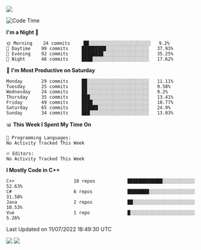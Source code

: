 ![](https://komarev.com/ghpvc/?username=lilpidgey&color=red)
<!--START_SECTION:waka-->
![Code Time](http://img.shields.io/badge/Code%20Time-0%20secs-blue)

**I'm a Night 🦉** 

```text
🌞 Morning    24 commits     ██░░░░░░░░░░░░░░░░░░░░░░░   9.2% 
🌆 Daytime    99 commits     █████████░░░░░░░░░░░░░░░░   37.93% 
🌃 Evening    92 commits     ████████░░░░░░░░░░░░░░░░░   35.25% 
🌙 Night      46 commits     ████░░░░░░░░░░░░░░░░░░░░░   17.62%

```
📅 **I'm Most Productive on Saturday** 

```text
Monday       29 commits     ██░░░░░░░░░░░░░░░░░░░░░░░   11.11% 
Tuesday      25 commits     ██░░░░░░░░░░░░░░░░░░░░░░░   9.58% 
Wednesday    24 commits     ██░░░░░░░░░░░░░░░░░░░░░░░   9.2% 
Thursday     35 commits     ███░░░░░░░░░░░░░░░░░░░░░░   13.41% 
Friday       49 commits     ████░░░░░░░░░░░░░░░░░░░░░   18.77% 
Saturday     65 commits     ██████░░░░░░░░░░░░░░░░░░░   24.9% 
Sunday       34 commits     ███░░░░░░░░░░░░░░░░░░░░░░   13.03%

```


📊 **This Week I Spent My Time On** 

```text
💬 Programming Languages: 
No Activity Tracked This Week

🔥 Editors: 
No Activity Tracked This Week

```

**I Mostly Code in C++** 

```text
C++                      10 repos            █████████████░░░░░░░░░░░░   52.63% 
C#                       6 repos             ████████░░░░░░░░░░░░░░░░░   31.58% 
Java                     2 repos             ██░░░░░░░░░░░░░░░░░░░░░░░   10.53% 
Vue                      1 repo              █░░░░░░░░░░░░░░░░░░░░░░░░   5.26%

```



 Last Updated on 11/07/2022 18:49:30 UTC
<!--END_SECTION:waka-->
![](https://hit.yhype.me/github/profile?user_id=42968544)
![](https://komarev.com/ghpvc/?lilpidgey)
